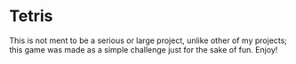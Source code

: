 # Tetris

This is not ment to be a serious or large project, unlike other of my projects; this game was made as a simple challenge just for the sake of fun. Enjoy!
